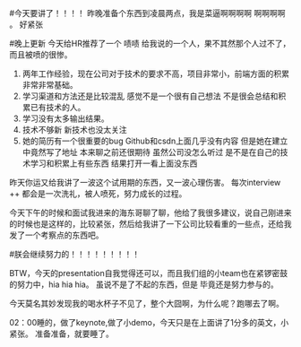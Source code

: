 #今天要讲了！！！！
昨晚准备个东西到凌晨两点，我是菜逼啊啊啊啊 啊啊啊啊 。
好紧张


#晚上更新
今天给HR推荐了一个 啧啧 给我说的一个人，果不其然那个人过不了，而且被喷的很惨。

1. 两年工作经验，现在公司对于技术的要求不高，项目非常小，前端方面的积累非常非常基础。
2. 学习渠道和方法还是比较混乱  感觉不是一个很有自己想法   不是很会总结和积累已有技术的人。
3. 学习没有太多输出结果。
4. 技术不够新  新技术也没太关注
5. 她的简历有一个很重要的bug   Github和csdn上面几乎没有内容  但是她在建立中竟然写了地址   本来聊之前还很期待    虽然公司没怎么听过  是不是在自己的技术学习和积累上有些东西   结果打开一看上面没东西

昨天你运又给我讲了一波这个试用期的东西，又一波心理伤害。
每次interview ++ 都会是一次洗礼，被人喷死，努力成长的过程。

今天下午的时候和面试我进来的海东哥聊了聊，他给了我很多建议，说自己刚进来的时候也是这样的，比较紧张，然后给我讲了一下公司比较看重的一些点，还给我发了一个考察点的东西吧。

#朕会继续努力的！！！！！！！！！

BTW，今天的presentation自我觉得还可以，而且我们组的小team也在紧锣密鼓的努力中，hia hia hia。
虽说不是了不起的东西，但是 毕竟还是努力参与的。

今天莫名其妙发现我的喝水杯子不见了，整个大囧啊，为什么呢？跑哪去了啊。

02：00睡的，做了keynote,做了小demo，今天只是在上面讲了1分多的英文，小紧张。
准备准备，就要睡了。
